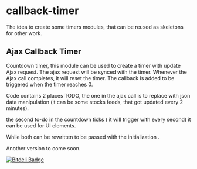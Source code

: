 callback-timer
==============

The idea to create some timers modules, that can be reused as skeletons for other work.

Ajax Callback Timer 
-------------------
Countdown timer, this module can be used to create a timer with update Ajax request. 
The ajax request will be synced with the timer. Whenever the Ajax call completes, it will reset the timer. The callback is added to be triggered when the timer reaches 0.

Code contains 2 places TODO, the one in the ajax call is to replace with json data manipulation (it can be some stocks feeds, that got updated every 2 minutes).

the second to-do in the countdown ticks ( it will trigger with every second) it can be used for UI elements.

While both can be rewritten to be passed with the initialization . 

Another version to come soon.




[![Bitdeli Badge](https://d2weczhvl823v0.cloudfront.net/abdulhamid-alattar/callback-timer/trend.png)](https://bitdeli.com/free "Bitdeli Badge")

